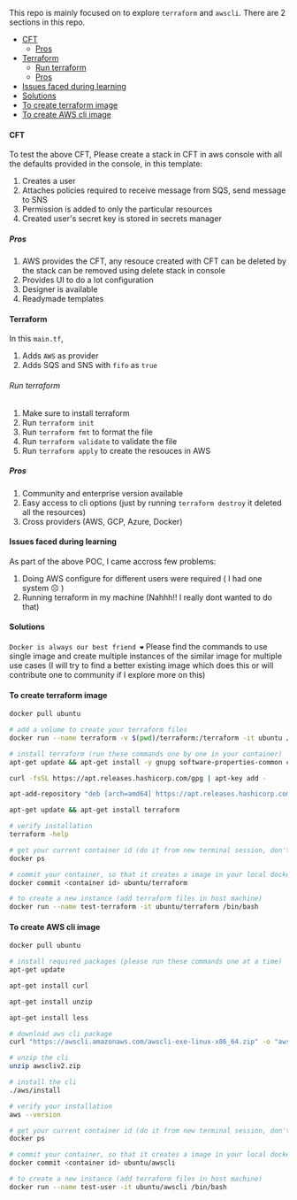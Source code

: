 This repo is mainly focused on to explore `terraform` and `awscli`. There are 2 sections in this repo.

- [CFT](#cft)
  - [Pros](#pros)
- [Terraform](#terraform)
    - [Run terraform](#run-terraform)
  - [Pros](#pros-1)
- [Issues faced during learning](#issues-faced-during-learning)
- [Solutions](#solutions)
- [To create terraform image](#to-create-terraform-image)
- [To create AWS cli image](#to-create-aws-cli-image)

#### CFT
To test the above CFT, Please create a stack in CFT in aws console with all the defaults provided in the console, in this template:

1. Creates a user
2. Attaches policies required to receive message from SQS, send message to SNS
3. Permission is added to only the particular resources
4. Created user's secret key is stored in secrets manager

##### Pros
1. AWS provides the CFT, any resouce created with CFT can be deleted by the stack can be removed using delete stack in console
2. Provides UI to do a lot configuration
3. Designer is available
4. Readymade templates


#### Terraform

In this `main.tf`,

1. Adds `AWS` as provider
2. Adds SQS and SNS with `fifo` as `true`

###### Run terraform
1. Make sure to install terraform
2. Run `terraform init`
3. Run `terraform fmt` to format the file
4. Run `terraform validate` to validate the file
5. Run `terraform apply` to create the resouces in AWS

##### Pros
1. Community and enterprise version available
2. Easy access to cli options (just by running `terraform destroy` it deleted all the resources)
3. Cross providers (AWS, GCP, Azure, Docker)


#### Issues faced during learning
As part of the above POC, I came accross few problems:
1. Doing AWS configure for different users were required ( I had one system ☹️ )
2. Running terraform in my machine (Nahhh!! I really dont wanted to do that)

#### Solutions
`Docker is always our best friend ❤️`
Please find the commands to use single image and create multiple instances of the similar image for multiple use cases (I will try to find a better existing image which does this or will contribute one to community if I explore more on this)

#### To create terraform image

```sh
docker pull ubuntu

# add a volume to create your terraform files
docker run --name terraform -v $(pwd)/terraform:/terraform -it ubuntu /bin/bash

# install terraform (run these commands one by one in your container)
apt-get update && apt-get install -y gnupg software-properties-common curl

curl -fsSL https://apt.releases.hashicorp.com/gpg | apt-key add -

apt-add-repository "deb [arch=amd64] https://apt.releases.hashicorp.com $(lsb_release -cs) main"

apt-get update && apt-get install terraform

# verify installation
terraform -help

# get your current container id (do it from new terminal session, don't exit from existing one)
docker ps

# commit your container, so that it creates a image in your local docker repo
docker commit <container id> ubuntu/terraform

# to create a new instance (add terraform files in host machine)
docker run --name test-terraform -it ubuntu/terraform /bin/bash
```

#### To create AWS cli image
```sh
docker pull ubuntu

# install required packages (please run these commands one at a time)
apt-get update

apt-get install curl

apt-get install unzip

apt-get install less

# download aws cli package
curl "https://awscli.amazonaws.com/awscli-exe-linux-x86_64.zip" -o "awscliv2.zip"

# unzip the cli
unzip awscliv2.zip

# install the cli
./aws/install

# verify your installation
aws --version

# get your current container id (do it from new terminal session, don't exit from existing one)
docker ps

# commit your container, so that it creates a image in your local docker repo
docker commit <container id> ubuntu/awscli

# to create a new instance (add terraform files in host machine)
docker run --name test-user -it ubuntu/awscli /bin/bash
```
